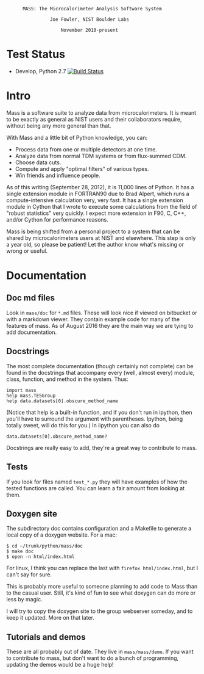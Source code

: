 

          MASS: The Microcalorimeter Analysis Software System

                    Joe Fowler, NIST Boulder Labs

                        November 2010-present

# Test Status
* Develop, Python 2.7 [![Build Status](https://semaphoreci.com/api/v1/projects/682fce58-5d81-4d08-bb85-78a6edd0a4c2/946875/badge.svg)](https://semaphoreci.com/drjoefowler/mass)

# Intro


Mass is a software suite to analyze data from microcalorimeters.  It is meant to be exactly as general as NIST users and their collaborators require, without being any more general than that.  

With Mass and a little bit of Python knowledge, you can:

* Process data from one or multiple detectors at one time.
* Analyze data from normal TDM systems or from flux-summed CDM.
* Choose data cuts.
* Compute and apply "optimal filters" of various types.
* Win friends and influence people.

As of this writing (September 28, 2012), it is 11,000 lines of Python. It has a single extension module in FORTRAN90 due to Brad Alpert, which runs a compute-intensive calculation very, very fast. It has a
single extension module in Cython that I wrote to execute some calculations from the field of "robust statistics" very quickly.  I expect more extension in F90, C, C++, and/or Cython for performance reasons.

Mass is being shifted from a personal project to a system that can be shared by microcalorimeters users at NIST and elsewhere.  This step is only a year old, so please be patient!  Let the author know what's missing or wrong or useful.


# Documentation

## Doc md files

Look in `mass/doc` for `*.md` files. These will look nice if viewed on bitbucket or with a markdown viewer. They contain example code for many of the features of mass. As of August 2016 they are the main way we are tying to add documentation.

## Docstrings


The most complete documentation (though certainly not complete) can be found in the docstrings that accompany every (well, almost every) module, class, function, and method in the system.  Thus:
```
import mass
help mass.TESGroup
help data.datasets[0].obscure_method_name
```
(Notice that help is a built-in function, and if you don't run in ipython, then you'll have to surround the argument with parentheses. Ipython, being totally sweet, will do this for you.) In iipython you can also do
```
data.datasets[0].obscure_method_name?
```

Docstrings are really easy to add, they're a great way to contribute to mass.


## Tests

If you look for files named `test_*.py` they will have examples of how the tested functions are called. You can learn a fair amount from looking at them.

## Doxygen site

The subdirectory doc contains configuration and a Makefile to generate a local copy of a doxygen website.  For a mac:
```
$ cd ~/trunk/python/mass/doc
$ make doc
$ open -n html/index.html
```

For linux, I think you can replace the last with
`firefox html/index.html`, but I can't say for sure.

This is probably more useful to someone planning to add code to Mass than to the casual user.  Still, it's kind of fun to see what doxygen can do more or less by magic.

I will try to copy the doxygen site to the group webserver someday, and to keep it updated.  More on that later.


## Tutorials and demos

These are all probably out of date. They live in `mass/mass/demo`. If you want to contribute to mass, but don't want to do a bunch of programming, updating the demos would be a huge help!

